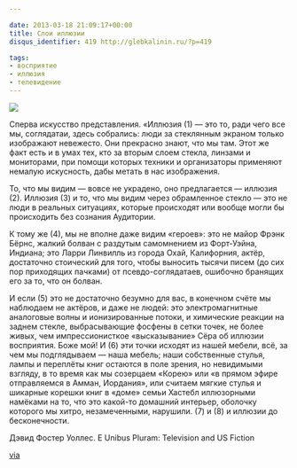 ```yaml
---

date: 2013-03-18 21:09:17+00:00
title: Слои иллюзии
disqus_identifier: 419 http://glebkalinin.ru/?p=419

tags:
- восприятие
- иллюзия
- телевидение
---
```


![](http://www.glebkalinin.ru/wp-content/uploads/2013/03/20130319-010123.jpg)

Сперва искусство представления. «Иллюзия (1) — это то, ради чего все мы, соглядатаи, здесь собрались: люди за стеклянным экраном только изображают невежесто. Они прекрасно знают, что мы там. Этот же факт есть и в умах тех, кто за вторым слоем стекла, линзами и мониторами, при помощи которых техники и организаторы применяют немалую искусность, дабы метать в нас изображения.

То, что мы видим — вовсе не украдено, оно предлагается — иллюзия (2). Иллюзия (3) и то, что мы видим через обрамленное стекло — это не люди в реальных ситуациях, которые происходят или вообще могли бы происходить без сознания Аудитории.

К тому же (4), мы не вполне даже видим «героев»: это не майор Фрэнк Бёрнс, жалкий болван с раздутым самомнением из Форт-Уэйна, Индиана;  это Ларри Линвилль из города Охай, Калифорния, актёр, достаточно стоический для того, чтобы выносить тысячи писем (до сих пор приходящих пачками) от псевдо-соглядатаев, ошибочно бранящих его за то, что он болван.

И если (5) это не достаточно безумно для вас, в конечном счёте мы наблюдаем не актёров, и даже не людей: это электромагнитные аналоговые волны и ионизированные потоки, и химические реакции на заднем стекле, выбрасывающие фосфены в сетки точек, не более живых, чем импрессионисткое «высказывание» Сёра об иллюзии восприятия. Боже мой! И (6) эти точки исходят из нашей мебели, всё, за чем мы подглядываем — наша мебель; наши собственные стулья, лампы и переплёты книг остаются в поле зрения, но невидимыми взгляду, в то время как мы созерцаем «Корею» или «в прямом эфире отправляемся в Амман, Иордания», или считаем мягкие стулья и шикарные корешки книг в «доме» семьи Хастебл иллюзорными намёками на то, что это какой-то домашний интерьер, оболочку которого мы хитро, незамеченными, нарушили. (7) и (8) и иллюзии до бесконечности.


Дэвид Фостер Уоллес. E Unibus Pluram: Television and US Fiction

[via](http://www.aeonmagazine.com/being-human/tom-chatfield-technology-intimacy/)

